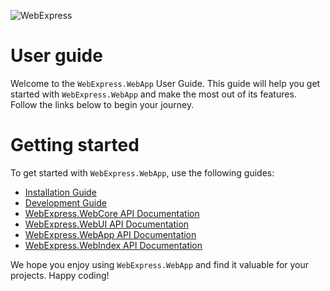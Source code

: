 ![WebExpress](https://raw.githubusercontent.com/ReneSchwarzer/WebExpress/main/assets/banner.png)

# User guide
Welcome to the `WebExpress.WebApp` User Guide. This guide will help you get started with `WebExpress.WebApp` and make the most out of its 
features. Follow the links below to begin your journey.

# Getting started
To get started with `WebExpress.WebApp`, use the following guides:

- [Installation Guide](https://github.com/ReneSchwarzer/WebExpress/blob/main/doc/installation_guide.md) 
- [Development Guide](https://github.com/ReneSchwarzer/WebExpress/blob/main/doc/development_guide.md)
- [WebExpress.WebCore API Documentation](https://reneschwarzer.github.io/WebExpress.WebCore/) 
- [WebExpress.WebUI API Documentation](https://reneschwarzer.github.io/WebExpress.WebUI/) 
- [WebExpress.WebApp API Documentation](https://reneschwarzer.github.io/WebExpress.WebApp/) 
- [WebExpress.WebIndex API Documentation](https://reneschwarzer.github.io/WebExpress.WebIndex/) 

We hope you enjoy using `WebExpress.WebApp` and find it valuable for your projects. Happy coding!
